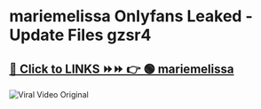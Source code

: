 
 # mariemelissa Onlyfans Leaked - Update Files gzsr4

## <h2><a href="https://clipsfans.com/mariemelissa&ref=git">🔗 Click to LINKS ⏩⏩ 👉 🟢 mariemelissa </a></h2>

<a href="https://clipsfans.com/mariemelissa&ref=git" rel="nofollow" data-target="animated-image.originalLink"><img src="https://i.ibb.co.com/xMMVF88/686577567.gif" alt="Viral Video Original" style="max-width: 100%; display: inline-block;" data-target="animated-image.originalImage"></a>

